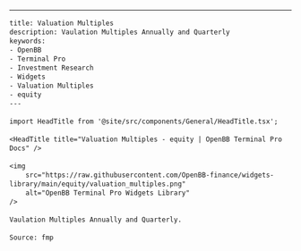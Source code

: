 ---
    title: Valuation Multiples
    description: Vaulation Multiples Annually and Quarterly
    keywords:
    - OpenBB
    - Terminal Pro
    - Investment Research
    - Widgets
    - Valuation Multiples
    - equity
    ---

    import HeadTitle from '@site/src/components/General/HeadTitle.tsx';

    <HeadTitle title="Valuation Multiples - equity | OpenBB Terminal Pro Docs" />

    <img
        src="https://raw.githubusercontent.com/OpenBB-finance/widgets-library/main/equity/valuation_multiples.png"
        alt="OpenBB Terminal Pro Widgets Library"
    />

    Vaulation Multiples Annually and Quarterly.

    Source: fmp
    
